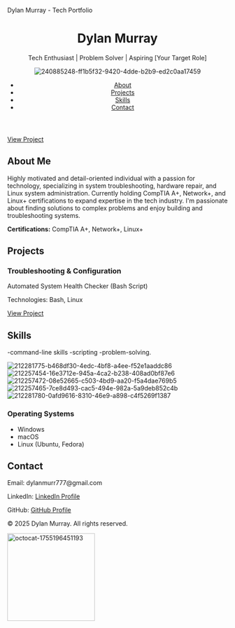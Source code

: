 <!DOCTYPE html>
<html lang="en">
<head>
   <meta charset="UTF-8">
   <meta name="viewport" content="width=device-width, initial-scale=1.0">
  

   
   Dylan Murray - Tech Portfolio
   <link rel="stylesheet" href="css/style.css">
   <link rel="preconnect" href="https://fonts.googleapis.com">
   <link rel="preconnect" href="https://fonts.gstatic.com" crossorigin>
   <link href="https://fonts.googleapis.com/css2?family=Roboto:wght@400;500;700&display=swap" rel="stylesheet">
</head>
<body>
   <header>
       <div class="container">
            <h1>Dylan Murray</h1>
           <p class="tagline">Tech Enthusiast | Problem Solver | Aspiring [Your Target Role]</p>
           <nav>
             
   ![240885248-ff1b5f32-9420-4dde-b2b9-ed2c0aa17459](https://github.com/user-attachments/assets/2446a38e-f371-401a-b466-213b40a87371)

 <ul>
                    <li><a href="#about">About</a></li>
                    <li><a href="#projects">Projects</a></li>
                    <li><a href="#skills">Skills</a></li>
                    <li><a href="#contact">Contact</a></li>
                </ul>
           </nav>
        </div>
   </header>
   <section id="hero">
       <div class="container">

            

   <a href="#" class="button">View Project</a>
        </div>
   </section>
   <section id="about">
       <div class="container">
            <h2>About Me</h2>
           <p>Highly motivated and detail-oriented individual with a passion for technology, specializing in system troubleshooting, hardware repair,
and Linux system administration. Currently holding CompTIA A+, Network+, and Linux+ certifications to expand expertise in the tech industry. I'm
passionate about finding solutions to complex problems and enjoy building and troubleshooting systems.</p>
           <p><strong>Certifications:</strong> CompTIA A+, Network+, Linux+</p>
        </div>
   </section>
   <section id="projects">
       <div class="container">
            <h2>Projects</h2>
           <div class="project-grid">
               <div class="project">
                    <h3>Troubleshooting & Configuration</h3>
                   <p>Automated System Health Checker (Bash Script)</p>
                   <p>Technologies: Bash, Linux</p>
                   <a href="#">View Project</a>
                </div>
               <!-- Add more projects here -->

              
   </div>
        </div>
   </section>
   <section id="skills">

              
   <div class="container">
            <h2>Skills</h2>
           <div class="skill-grid">
               <div class="skill">
                -command-line skills 
               -scripting 
                  -problem-solving.</p> 
                  
 ![212281775-b468df30-4edc-4bf8-a4ee-f52e1aaddc86](https://github.com/user-attachments/assets/d1780b6c-2c92-4aad-ab4c-b22a52e3bd4b) ![212257454-16e3712e-945a-4ca2-b238-408ad0bf87e6](https://github.com/user-attachments/assets/911cc9e3-6237-46b1-8094-3e27af6b80de)![212257472-08e52665-c503-4bd9-aa20-f5a4dae769b5](https://github.com/user-attachments/assets/14826f86-110d-49ea-b20f-5831de34fe4a)![212257465-7ce8d493-cac5-494e-982a-5a9deb852c4b](https://github.com/user-attachments/assets/3c574f30-8fba-45f1-a182-45d2298d4e50)![212281780-0afd9616-8310-46e9-a898-c4f5269f1387](https://github.com/user-attachments/assets/a0bab174-27ca-4fbf-a990-52313cd30987)




                   
                    
<h3>Operating Systems</h3>
                    <ul>
                        <li>Windows</li>
                        <li>macOS</li>
                        <li>Linux (Ubuntu, Fedora)</li>
                    </ul>
                </div>
               <!-- Add more skills here -->
            </div>
        </div>
   </section>
   <section id="contact">
       <div class="container">
            <h2>Contact</h2>
           <p>Email: dylanmurr777@gmail.com</p>
           <p>LinkedIn: <a href="https://www.linkedin.com/in/dylan-murray-346a46218/">LinkedIn Profile</a></p>
           <p>GitHub: <a href="#">GitHub Profile</a></p>
        </div>
   </section>
    <footer>
       <div class="container">
           <p>&copy; 2025 Dylan Murray. All rights reserved.</p><img width="200" height="200" alt="octocat-1755196451193" src="https://github.com/user-attachments/assets/943f4c16-ad90-44eb-b1d2-6857fec9883b" />

 </div>
    </footer>
</body>
</html>
